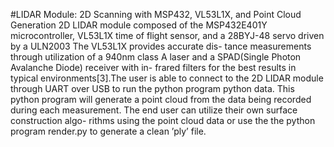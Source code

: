 #LIDAR Module: 2D Scanning with MSP432, VL53L1X, and Point Cloud Generation
2D LIDAR module composed of the MSP432E401Y microcontroller, VL53L1X time of flight sensor, and a 28BYJ-48 servo driven by a ULN2003
The VL53L1X provides accurate dis- tance measurements  through  utilization  of a 940nm class A laser and a SPAD(Single Photon Avalanche Diode) receiver with in- frared filters for the best results in typical environments[3].The user is able to connect to the 2D LIDAR module through UART over USB to run the python program python data.  This python program will generate a point cloud from the data being recorded during each measurement. The end user can utilize their own surface construction algo- rithms using the point cloud data or use the the python program render.py to generate a clean ’ply’ file.

